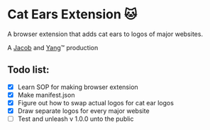 # Cat Ears Extension 🐱 
A browser extension that adds cat ears to logos of major websites.

A [Jacob](https://github.com/JacobF14) and [Yang](https://github.com/yang-yi-shen)™ production

## Todo list:

- [x] Learn SOP for making browser extension
- [x] Make manifest.json
- [x] Figure out how to swap actual logos for cat ear logos
- [x] Draw separate logos for every major website
- [ ] Test and unleash v 1.0.0 unto the public
